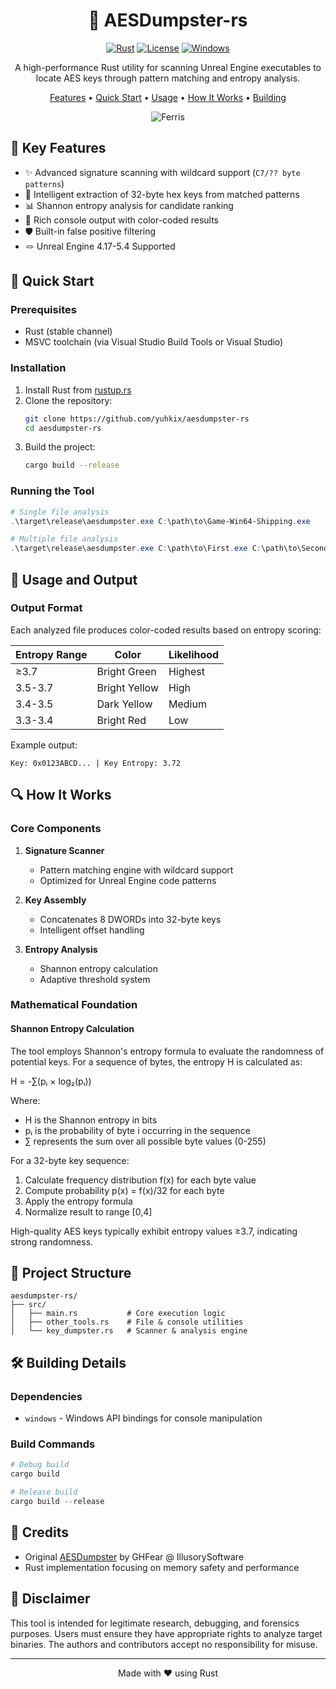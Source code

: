 <div align="center">

# 🦀 AESDumpster-rs

[![Rust](https://img.shields.io/badge/rust-stable-brightgreen.svg)](https://www.rust-lang.org)
[![License](https://img.shields.io/badge/license-MIT-blue.svg)](LICENSE)
[![Windows](https://img.shields.io/badge/platform-windows-lightgrey.svg)](https://www.microsoft.com/windows)

A high-performance Rust utility for scanning Unreal Engine executables to locate AES keys through pattern matching and entropy analysis.

[Features](#-key-features) •
[Quick Start](#-quick-start) •
[Usage](#-usage-and-output) •
[How It Works](#-how-it-works) •
[Building](#️-building-details)

![Ferris](https://i.ibb.co/QVThVkd/Ferris.png)

</div>

## 🚀 Key Features

- ✨ Advanced signature scanning with wildcard support (`C7/?? byte patterns`)
- 🔑 Intelligent extraction of 32-byte hex keys from matched patterns
- 📊 Shannon entropy analysis for candidate ranking
- 🎨 Rich console output with color-coded results
- 🛡️ Built-in false positive filtering
- 🪢 Unreal Engine 4.17-5.4 Supported

## 🔧 Quick Start

### Prerequisites

- Rust (stable channel)
- MSVC toolchain (via Visual Studio Build Tools or Visual Studio)

### Installation

1. Install Rust from [rustup.rs](https://rustup.rs/)
2. Clone the repository:
   ```bash
   git clone https://github.com/yuhkix/aesdumpster-rs
   cd aesdumpster-rs
   ```
3. Build the project:
   ```bash
   cargo build --release
   ```

### Running the Tool

```powershell
# Single file analysis
.\target\release\aesdumpster.exe C:\path\to\Game-Win64-Shipping.exe

# Multiple file analysis
.\target\release\aesdumpster.exe C:\path\to\First.exe C:\path\to\Second.exe
```

## 📘 Usage and Output

### Output Format

Each analyzed file produces color-coded results based on entropy scoring:

| Entropy Range | Color        | Likelihood |
|--------------|--------------|------------|
| ≥3.7         | Bright Green | Highest    |
| 3.5-3.7      | Bright Yellow| High       |
| 3.4-3.5      | Dark Yellow  | Medium     |
| 3.3-3.4      | Bright Red   | Low        |

Example output:
```
Key: 0x0123ABCD... | Key Entropy: 3.72
```

## 🔍 How It Works

### Core Components

1. **Signature Scanner**
   - Pattern matching engine with wildcard support
   - Optimized for Unreal Engine code patterns

2. **Key Assembly**
   - Concatenates 8 DWORDs into 32-byte keys
   - Intelligent offset handling

3. **Entropy Analysis**
   - Shannon entropy calculation
   - Adaptive threshold system

### Mathematical Foundation

#### Shannon Entropy Calculation

The tool employs Shannon's entropy formula to evaluate the randomness of potential keys. For a sequence of bytes, the entropy H is calculated as:

H = -∑(pᵢ × log₂(pᵢ))

Where:
- H is the Shannon entropy in bits
- pᵢ is the probability of byte i occurring in the sequence
- ∑ represents the sum over all possible byte values (0-255)

For a 32-byte key sequence:
1. Calculate frequency distribution f(x) for each byte value
2. Compute probability p(x) = f(x)/32 for each byte
3. Apply the entropy formula
4. Normalize result to range [0,4]

High-quality AES keys typically exhibit entropy values ≥3.7, indicating strong randomness.

## 📁 Project Structure

```
aesdumpster-rs/
├── src/
│   ├── main.rs           # Core execution logic
│   ├── other_tools.rs    # File & console utilities
│   └── key_dumpster.rs   # Scanner & analysis engine
```

## 🛠️ Building Details

### Dependencies

- `windows` - Windows API bindings for console manipulation

### Build Commands

```powershell
# Debug build
cargo build

# Release build
cargo build --release
```

## 🙏 Credits

- Original [AESDumpster](https://github.com/GHFear/AESDumpster) by GHFear @ IllusorySoftware
- Rust implementation focusing on memory safety and performance

## 📜 Disclaimer

This tool is intended for legitimate research, debugging, and forensics purposes. Users must ensure they have appropriate rights to analyze target binaries. The authors and contributors accept no responsibility for misuse.

---
<div align="center">
Made with ❤️ using Rust
</div>
